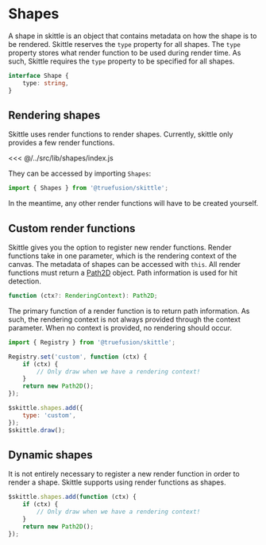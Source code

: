 # Shapes

A shape in skittle is an object that contains metadata on how the shape is to be rendered.
Skittle reserves the `type` property for all shapes.
The `type` property stores what render function to be used during render time.
As such, Skittle requires the `type` property to be specified for all shapes.

```ts
interface Shape {
    type: string,
}
```

## Rendering shapes 

Skittle uses render functions to render shapes.
Currently, skittle only provides a few render functions.

<<< @/../src/lib/shapes/index.js

They can be accessed by importing `Shapes`:

```js
import { Shapes } from '@truefusion/skittle';
```

In the meantime, any other render functions will have to be created yourself. 

## Custom render functions

Skittle gives you the option to register new render functions.
Render functions take in one parameter, which is the rendering context of the canvas.
The metadata of shapes can be accessed with `this`.
All render functions must return a [Path2D](https://developer.mozilla.org/en-US/docs/Web/API/Path2D/Path2D) object.
Path information is used for hit detection.

```ts
function (ctx?: RenderingContext): Path2D; 
```

The primary function of a render function is to return path information.
As such, the rendering context is not always provided through the context parameter.
When no context is provided, no rendering should occur.

```js
import { Registry } from '@truefusion/skittle';

Registry.set('custom', function (ctx) {
    if (ctx) {
        // Only draw when we have a rendering context!
    }
    return new Path2D();
});

$skittle.shapes.add({
	type: 'custom',
});
$skittle.draw();
```

## Dynamic shapes

It is not entirely necessary to register a new render function in order to render a shape.
Skittle supports using render functions as shapes.

```js
$skittle.shapes.add(function (ctx) {
    if (ctx) {
        // Only draw when we have a rendering context!
    }
    return new Path2D();
});
```
